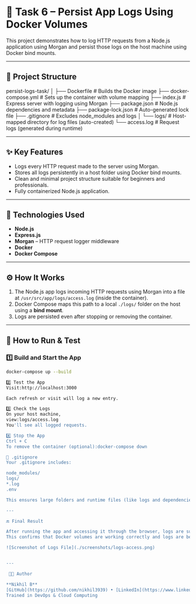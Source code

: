 # 🚀 Task 6 – Persist App Logs Using Docker Volumes

This project demonstrates how to log HTTP requests from a Node.js application using Morgan and persist those logs on the host machine using Docker bind mounts.

---

## 📁 Project Structure

persist-logs-task/
│
├── Dockerfile # Builds the Docker image
├── docker-compose.yml # Sets up the container with volume mapping
├── index.js # Express server with logging using Morgan
├── package.json # Node.js dependencies and metadata
├── package-lock.json # Auto-generated lock file
├── .gitignore # Excludes node_modules and logs
│
└── logs/ # Host-mapped directory for log files (auto-created)
└── access.log # Request logs (generated during runtime)


---

## ✨ Key Features

- Logs every HTTP request made to the server using Morgan.
- Stores all logs persistently in a host folder using Docker bind mounts.
- Clean and minimal project structure suitable for beginners and professionals.
- Fully containerized Node.js application.

---

## 🧰 Technologies Used

- **Node.js**
- **Express.js**
- **Morgan** – HTTP request logger middleware
- **Docker**
- **Docker Compose**

---

## ⚙️ How It Works

1. The Node.js app logs incoming HTTP requests using Morgan into a file at `/usr/src/app/logs/access.log` (inside the container).
2. Docker Compose maps this path to a local `./logs/` folder on the host using a **bind mount**.
3. Logs are persisted even after stopping or removing the container.

---

## 🧪 How to Run & Test

### 1️⃣ Build and Start the App

```bash
docker-compose up --build

2️⃣ Test the App
Visit:http://localhost:3000

Each refresh or visit will log a new entry.

3️⃣ Check the Logs
On your host machine, 
view:logs/access.log
You'll see all logged requests.

4️⃣ Stop the App
Ctrl + C
To remove the container (optional):docker-compose down

📄 .gitignore
Your .gitignore includes:

node_modules/
logs/
*.log
.env

This ensures large folders and runtime files (like logs and dependencies) are not pushed to GitHub, keeping your repository clean and professional.

---

🔚 Final Result

After running the app and accessing it through the browser, logs are successfully stored in the `logs/access.log` file on the host machine.  
This confirms that Docker volumes are working correctly and logs are being persisted outside the container.

![Screenshot of Logs File](./screenshots/logs-access.png)


---

 👨‍💻 Author

**Nikhil B**  
[GitHub](https://github.com/nikhil3939) • [LinkedIn](https://www.linkedin.com/in/nikhil-b-23b89327a)  
Trained in DevOps & Cloud Computing  
